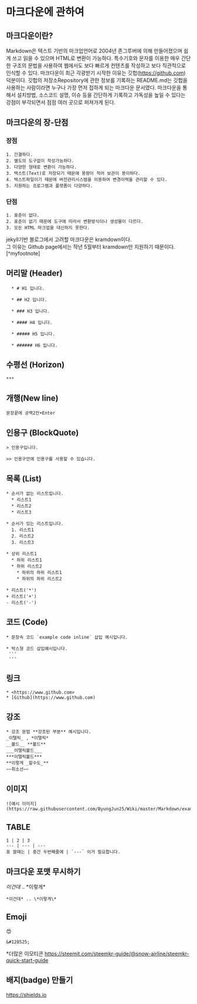 # 마크다운에 관하여
## 마크다운이란?
Markdown은 텍스트 기반의 마크업언어로 2004년 존그루버에 의해 만들어졌으며 쉽게 쓰고 읽을 수 있으며 HTML로 변환이 가능하다. 특수기호와 문자를 이용한 매우 간단한 구조의 문법을 사용하여 웹에서도 보다 빠르게 컨텐츠를 작성하고 보다 직관적으로 인식할 수 있다. 마크다운이 최근 각광받기 시작한 이유는 깃헙(https://github.com) 덕분이다. 깃헙의 저장소Repository에 관한 정보를 기록하는 README.md는 깃헙을 사용하는 사람이라면 누구나 가장 먼저 접하게 되는 마크다운 문서였다. 마크다운을 통해서 설치방법, 소스코드 설명, 이슈 등을 간단하게 기록하고 가독성을 높일 수 있다는 강점이 부각되면서 점점 여러 곳으로 퍼져가게 된다.

## 마크다운의 장-단점
### 장점
```
1. 간결하다.
2. 별도의 도구없이 작성가능하다.
3. 다양한 형태로 변환이 가능하다.
3. 텍스트(Text)로 저장되기 때문에 용량이 적어 보관이 용이하다.
4. 텍스트파일이기 때문에 버전관리시스템을 이용하여 변경이력을 관리할 수 있다.
5. 지원하는 프로그램과 플랫폼이 다양하다.
```
### 단점
```
1. 표준이 없다.
2. 표준이 없기 때문에 도구에 따라서 변환방식이나 생성물이 다르다.
3. 모든 HTML 마크업을 대신하지 못한다.
```

jekyll기반 블로그에서 고려할 마크다운은 kramdown이다.  
그 이유는 Github page에서는 작년 5월부터 kramdown만 지원하기 때문이다. [\^myfootnote]


## 머리말 (Header)

```
  * # H1 입니다.

  * ## H2 입니다.

  * ### H3 입니다.

  * #### H4 입니다.

  * ##### H5 입니다.

  * ###### H6 입니다.
```

## 수평선 (Horizon)

```  
***
```

## 개행(New line)

```
문장끝에 공백2칸+Enter
```

## 인용구 (BlockQuote)

```
> 인용구입니다.

>> 인용구안에 인용구를 사용할 수 있습니다.
```

## 목록 (List)

```
* 순서가 없는 리스트입니다.
  * 리스트1
  * 리스트2
  * 리스트3

* 순서가 있는 리스트입니다.
  1. 리스트1
  2. 리스트2
  3. 리스트3

* 상위 리스트1
  * 하위 리스트1
  * 하위 리스트2
    * 하위의 하위 리스트1
    * 하위의 하위 리스트2

* 리스트('*')
+ 리스트('+')
- 리스트('-')
```

## 코드 (Code)

```
* 문장속 코드 `example code inline` 삽입 예시입니다.

* 박스형 코드 삽입예시입니다.
 '''
 '''

```

## 링크

```
* <https://www.github.com>
* [Github](https://www.github.com)
```

## 강조

```
* 강조 문법 **강조된 부분** 예시입니다.
_이탤릭_ , *이탤릭*
__볼드__ **볼드**
___이탤릭볼드___
***이탤릭볼드***
**이렇게 _할수도_**
~~취소선~~
```

## 이미지

```
![예시 이미지](https://raw.githubusercontent.com/ByungJun25/Wiki/master/Markdown/example_image.jpg)
```
## TABLE

```
1 | 2 | 3
--- | --- | ---
표 쓸때는 | 중간 두번째줄에 | `---` 이거 필요합니다.
```

## 마크다운 포맷 무시하기
*이건데* .. \*이렇게\*
```
*이건데* .. \*이렇게\*
```

## Emoji
&#128525;
```
&#128525;
```
*더많은 이모티콘 https://steemit.com/steemkr-guide/@snow-airline/steemkr-quick-start-guide

## 배지(badge) 만들기

<https://shields.io>

